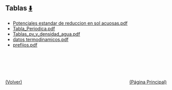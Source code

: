 
<html>
<body>
<h2>Tablas <a href="https://downgit.github.io/#/home?url=https://github.com/Apuntes-FIUBA/Apuntes-Electronica/tree/main/83 - Química/8301 - Quimica/Tablas" style="font-size:20px">  ⬇️ </a></h2>
<ul>
    <li><a href="Potenciales estandar de reduccion en sol acuosas.pdf">Potenciales estandar de reduccion en sol acuosas.pdf</a></li>
    <li><a href="Tabla_Periodica.pdf">Tabla_Periodica.pdf</a></li>
    <li><a href="Tablas_pv_y_densidad_agua.pdf">Tablas_pv_y_densidad_agua.pdf</a></li>
    <li><a href="datos termodinamicos.pdf">datos termodinamicos.pdf</a></li>
    <li><a href="prefijos.pdf">prefijos.pdf</a></li>
</ul>
</body>
</html>







<br><br><br><br><br><a href="../" style="float: left">(Volver)</a> <a href="https://apuntes-fiuba.github.io/Apuntes-Electronica" style="float: right">(Página Principal)</a>

